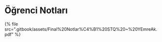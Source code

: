 # Öğrenci Notları

<!--Index-->

{% file src=".gitbook/assets/Final%20Notlar%C4%B1%20STQ%20~%20YEmreAk.pdf" %}

<!--Index-->
